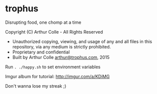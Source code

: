 trophus
=

Disrupting food, one chomp at a time


Copyright (C) Arthur Colle - All Rights Reserved
 * Unauthorized copying, viewing, and usage of any and all files in this repository, via any medium is strictly prohibited.
 * Proprietary and confidential
 * Built by Arthur Colle <arthur@trophus.com>, 2015


Run `. ./happy.sh` to set environment variables

Imgur album for tutorial: 
http://imgur.com/a/KDiMG

Don't wanna lose my streak ;)
